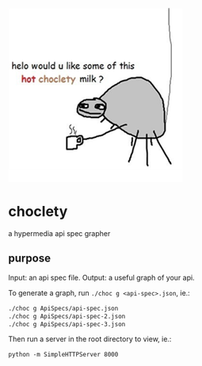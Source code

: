 ![choclety?](/choclety.png)

# choclety
a hypermedia api spec grapher

## purpose

Input: an api spec file.
Output: a useful graph of your api.

To generate a graph, run `./choc g <api-spec>.json`, ie.:

```
./choc g ApiSpecs/api-spec.json
./choc g ApiSpecs/api-spec-2.json
./choc g ApiSpecs/api-spec-3.json
```

Then run a server in the root directory to view, ie.:

```
python -m SimpleHTTPServer 8000
```
